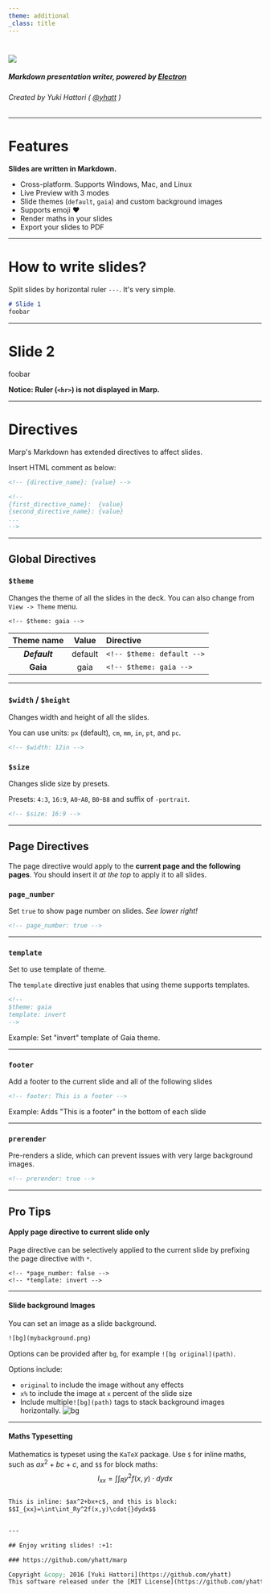 ```yaml
---
theme: additional
_class: title
---
```


# ![](images/marp.png)





##### Markdown presentation writer, powered by [Electron](http://electron.atom.io/)



###### Created by Yuki Hattori ( [@yhatt](https://github.com/yhatt)  )



---

# Features



**Slides are written in Markdown.**
- Cross-platform. Supports Windows, Mac, and Linux
- Live Preview with 3 modes
- Slide themes (`default`, `gaia`) and custom background images
- Supports emoji :heart:
- Render maths in your slides
- Export your slides to PDF


---



# How to write slides?


Split slides by horizontal ruler `---`. It's very simple.

```md
# Slide 1
foobar
```

---



# Slide 2

foobar

**Notice: Ruler (`<hr>`) is not displayed in Marp.**


---


# Directives


Marp's Markdown has extended directives to affect slides.

Insert HTML comment as below:

```html
<!-- {directive_name}: {value} -->
```

```html
<!--
{first_directive_name}:  {value}
{second_directive_name}: {value}
...
-->
```
---

## Global Directives


### `$theme`

Changes the theme of all the slides in the deck. You can also change from `View -> Theme` menu.

```
<!-- $theme: gaia -->
```

|Theme name|Value|Directive|
|:-:|:-:|:-|
|***Default***|default|`<!-- $theme: default -->`
|**Gaia**|gaia|`<!-- $theme: gaia -->`

---

### `$width` / `$height`

Changes width and height of all the slides.

You can use units: `px` (default), `cm`, `mm`, `in`, `pt`, and `pc`.

```html
<!-- $width: 12in -->
```

### `$size`

Changes slide size by presets.

Presets: `4:3`, `16:9`, `A0`-`A8`, `B0`-`B8` and suffix of `-portrait`.

```html
<!-- $size: 16:9 -->
```

<!--
$size: a4

Example is here. Global Directive is enabled in anywhere.
It apply the latest value if you write multiple same Global Directives.
-->

---

## Page Directives

The page directive would apply to the  **current page and the following pages**.
You should insert it *at the top* to apply it to all slides.

### `page_number`

Set `true` to show page number on slides. *See lower right!*

```html
<!-- page_number: true -->
```

<!--
page_number: true

Example is here. Pagination starts from this page.
If you use multi-line comment, directives should write to each new lines.
-->

---

### `template`

Set to use template of theme.

The `template` directive just enables that using theme supports templates.

```html
<!--
$theme: gaia
template: invert
-->
```

Example: Set "invert" template of Gaia theme.

---

### `footer`

Add a footer to the current slide and all of the following slides

```html
<!-- footer: This is a footer -->
```

Example: Adds "This is a footer" in the bottom of each slide

---

### `prerender`

Pre-renders a slide, which can prevent issues with very large background images.

```html
<!-- prerender: true -->
```

---

## Pro Tips

#### Apply page directive to current slide only

Page directive can be selectively applied to the current slide by prefixing the page directive with `*`.

```
<!-- *page_number: false -->
<!-- *template: invert -->
```

<!--
*page_number: false

Example is here.
Page number is not shown in current page, but it's shown on later pages.
-->

---

#### Slide background Images

You can set an image as a slide background.

```html
![bg](mybackground.png)
```

Options can be provided after `bg`, for example `![bg original](path)`.

Options include:

- `original` to include the image without any effects
- `x%` to include the  image at `x` percent of the slide size
- Include multiple`![bg](path)` tags to stack background images horizontally.
![bg](images/background.png)
---

#### Maths Typesetting
Mathematics is typeset using the `KaTeX` package. Use `$` for inline maths, such as $ax^2+bc+c$, and `$$` for block maths:
$$I_{xx}=\int\int_Ry^2f(x,y)\cdot{}dydx$$

```html

This is inline: $ax^2+bx+c$, and this is block:
$$I_{xx}=\int\int_Ry^2f(x,y)\cdot{}dydx$$


---

## Enjoy writing slides! :+1:

### https://github.com/yhatt/marp

Copyright &copy; 2016 [Yuki Hattori](https://github.com/yhatt)
This software released under the [MIT License](https://github.com/yhatt/marp/blob/master/LICENSE).
